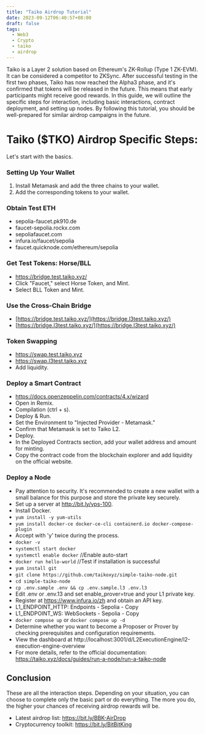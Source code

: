 ```yaml
---
title: "Taiko Airdrop Tutorial"
date: 2023-09-12T06:40:57+08:00
draft: false
tags:
  - Web3
  - Crypto
  - taiko
  - airdrop
---
```


Taiko is a Layer 2 solution based on Ethereum's ZK-Rollup (Type 1 ZK-EVM). It can be considered a competitor to ZKSync. After successful testing in the first two phases, Taiko has now reached the Alpha3 phase, and it's confirmed that tokens will be released in the future. This means that early participants might receive good rewards. In this guide, we will outline the specific steps for interaction, including basic interactions, contract deployment, and setting up nodes. By following this tutorial, you should be well-prepared for similar airdrop campaigns in the future.

# Taiko ($TKO) Airdrop Specific Steps:
Let's start with the basics.

### Setting Up Your Wallet
1. Install Metamask and add the three chains to your wallet.
2. Add the corresponding tokens to your wallet.

### Obtain Test ETH
- sepolia-faucet.pk910.de
- faucet-sepolia.rockx.com
- sepoliafaucet.com
- infura.io/faucet/sepolia
- faucet.quicknode.com/ethereum/sepolia

### Get Test Tokens: Horse/BLL
- https://bridge.test.taiko.xyz/
- Click "Faucet," select Horse Token, and Mint.
- Select BLL Token and Mint.

### Use the Cross-Chain Bridge
- [https://bridge.test.taiko.xyz/](https://bridge.l3test.taiko.xyz/)
- [https://bridge.l3test.taiko.xyz/](https://bridge.l3test.taiko.xyz/)

### Token Swapping
- https://swap.test.taiko.xyz
- https://swap.l3test.taiko.xyz
- Add liquidity.

### Deploy a Smart Contract
- https://docs.openzeppelin.com/contracts/4.x/wizard 
- Open in Remix.
- Compilation (ctrl + s).
- Deploy & Run.
- Set the Environment to "Injected Provider - Metamask."
- Confirm that Metamask is set to Taiko L2.
- Deploy.
- In the Deployed Contracts section, add your wallet address and amount for minting.
- Copy the contract code from the blockchain explorer and add liquidity on the official website.

### Deploy a Node
- Pay attention to security. It's recommended to create a new wallet with a small balance for this purpose and store the private key securely.
- Set up a server at http://bit.ly/vps-100.
- Install Docker.
- `yum install -y yum-utils`
- `yum install docker-ce docker-ce-cli containerd.io docker-compose-plugin`
- Accept with 'y' twice during the process.
- `docker -v`
- `systemctl start docker`
- `systemctl enable docker`	//Enable auto-start
- `docker run hello-world`	//Test if installation is successful
- `yum install git`
- `git clone https://github.com/taikoxyz/simple-taiko-node.git`
- `cd simple-taiko-node`
- `cp .env.sample .env && cp .env.sample.l3 .env.l3`
- Edit .env or .env.13 and set enable_prover=true and your L1 private key.
- Register at https://www.infura.io/zh and obtain an API key.
- L1_ENDPOINT_HTTP: Endpoints - Sepolia - Copy
- L1_ENDPOINT_WS: WebSockets - Sepolia - Copy
- `docker compose up` or `docker compose up -d`
- Determine whether you want to become a Proposer or Prover by checking prerequisites and configuration requirements.
- View the dashboard at http://localhost:3001/d/L2ExecutionEngine/l2-execution-engine-overview
- For more details, refer to the official documentation: https://taiko.xyz/docs/guides/run-a-node/run-a-taiko-node
 
## Conclusion
These are all the interaction steps. Depending on your situation, you can choose to complete only the basic part or do everything. The more you do, the higher your chances of receiving airdrop rewards will be.
- Latest airdrop list: https://bit.ly/BBK-AirDrop
- Cryptocurrency toolkit: https://bit.ly/BitBitKing
